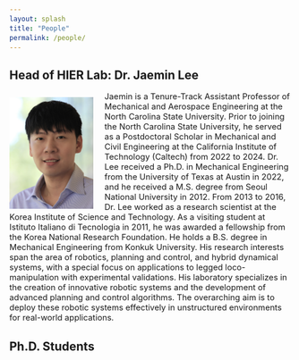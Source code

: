 ```yaml
---
layout: splash
title: "People"
permalink: /people/
---
```


## Head of HIER Lab: Dr. Jaemin Lee

<img src="/assets/images/Jaemin5.jpg" align="left" width="150px" style="margin-right: 20px;margin-top: 10px;"/>
<p style="font-size:11pt;">
  Jaemin is a Tenure-Track Assistant Professor of Mechanical and Aerospace Engineering at the North Carolina State University. Prior to joining the North Carolina State University, he served as a Postdoctoral Scholar in Mechanical and Civil Engineering at the California Institute of Technology (Caltech) from 2022 to 2024. Dr. Lee received a Ph.D. in Mechanical Engineering from the University of Texas at Austin in 2022, and he received a M.S. degree from Seoul National University in 2012. From 2013 to 2016, Dr. Lee worked as a research scientist at the Korea Institute of Science and Technology. As a visiting student at Istituto Italiano di Tecnologia in 2011, he was awarded a fellowship from the Korea National Research Foundation. He holds a B.S. degree in Mechanical Engineering from Konkuk University. His research interests span the area of robotics, planning and control, and hybrid dynamical systems, with a special focus on applications to legged loco-manipulation with experimental validations. His laboratory specializes in the creation of innovative robotic systems and the development of advanced planning and control algorithms. The overarching aim is to deploy these robotic systems effectively in unstructured environments for real-world applications.
</p>

## Ph.D. Students

